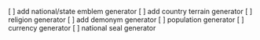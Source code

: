 [ ] add national/state emblem generator
[ ] add country terrain generator
[ ] religion generator
[ ] add demonym generator
[ ] population generator
[ ] currency generator
[ ] national seal generator